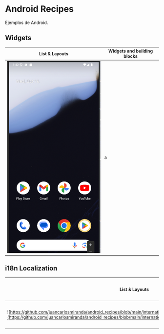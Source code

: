 # Android Recipes

Ejemplos de Android.


## Widgets
|List & Layouts             | Widgets and building blocks |   
|---------------------------|-----------------------------|
| ![](https://github.com/juancarlosmiranda/android_recipes/blob/main/images/image_01.png?raw=true) | a                           |

## i18n Localization
|List & Layouts             | Widgets and building blocks |   
|---------------------------|-----------------------------|
| ![https://github.com/juancarlosmiranda/android_recipes/blob/main/internationalization_01](https://github.com/juancarlosmiranda/android_recipes/blob/main/internationalization_01/images/internationalization_01.png) | Language Switch Settings (English, Spanish) |

